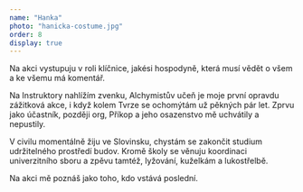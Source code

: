 ```yaml
---
name: "Hanka"
photo: "hanicka-costume.jpg"
order: 8
display: true
---
```

Na akci vystupuju v roli klíčnice, jakési hospodyně, která musí vědět o všem a ke všemu má komentář.

Na Instruktory nahlížím zvenku, Alchymistův učeň je moje první opravdu zážitková akce, i když kolem Tvrze se ochomýtám
už pěkných pár let. Zprvu jako účastník, později org, Příkop a jeho osazenstvo mě uchvátily a nepustily.

V civilu momentálně žiju ve Slovinsku, chystám se zakončit studium udržitelného prostředí budov. Kromě školy se věnuju
koordinaci univerzitního sboru a zpěvu tamtéž, lyžování, kuželkám a lukostřelbě.

Na akci mě poznáš jako toho, kdo vstává poslední.
